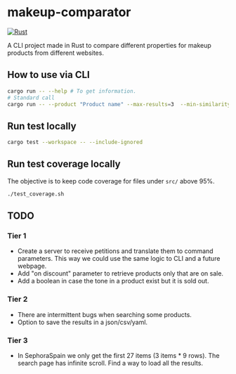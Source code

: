 # makeup-comparator
[![Rust](https://github.com/RubenRubioM/makeup-comparator/actions/workflows/rust.yml/badge.svg?branch=main)](https://github.com/RubenRubioM/makeup-comparator/actions/workflows/rust.yml)

A CLI project made in Rust to compare different properties for makeup products from different websites.

## How to use via CLI
```bash
cargo run -- --help # To get information.
# Standard call
cargo run -- --product "Product name" --max-results=3  --min-similarity=0.20 --websites=sephora-spain --websites=maquillalia
```

## Run test locally
```bash
cargo test --workspace -- --include-ignored
```

## Run test coverage locally
The objective is to keep code coverage for files under `src/` above 95%.
```bash
./test_coverage.sh
```

## TODO

### Tier 1
- Create a server to receive petitions and translate them to command parameters. This way we could use the same logic to CLI and a future webpage.
- Add "on discount" parameter to retrieve products only that are on sale.
- Add a boolean in case the tone in a product exist but it is sold out.

### Tier 2
- There are intermittent bugs when searching some products.
- Option to save the results in a json/csv/yaml.

### Tier 3
- In SephoraSpain we only get the first 27 items (3 items * 9 rows). The search page has infinite scroll. Find a way to load all the results.
